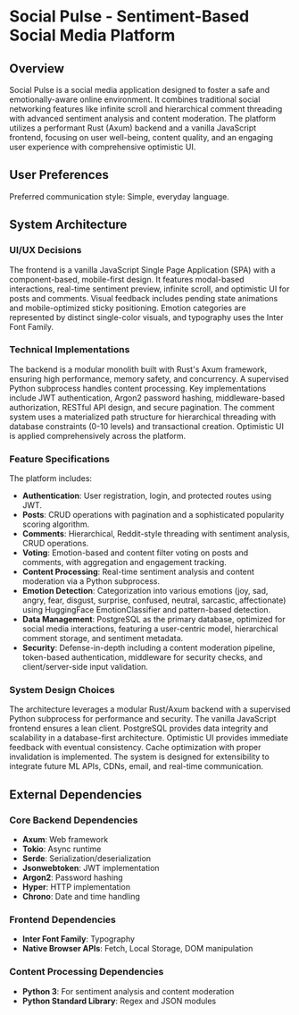 # Social Pulse - Sentiment-Based Social Media Platform

## Overview
Social Pulse is a social media application designed to foster a safe and emotionally-aware online environment. It combines traditional social networking features like infinite scroll and hierarchical comment threading with advanced sentiment analysis and content moderation. The platform utilizes a performant Rust (Axum) backend and a vanilla JavaScript frontend, focusing on user well-being, content quality, and an engaging user experience with comprehensive optimistic UI.

## User Preferences
Preferred communication style: Simple, everyday language.

## System Architecture

### UI/UX Decisions
The frontend is a vanilla JavaScript Single Page Application (SPA) with a component-based, mobile-first design. It features modal-based interactions, real-time sentiment preview, infinite scroll, and optimistic UI for posts and comments. Visual feedback includes pending state animations and mobile-optimized sticky positioning. Emotion categories are represented by distinct single-color visuals, and typography uses the Inter Font Family.

### Technical Implementations
The backend is a modular monolith built with Rust's Axum framework, ensuring high performance, memory safety, and concurrency. A supervised Python subprocess handles content processing. Key implementations include JWT authentication, Argon2 password hashing, middleware-based authorization, RESTful API design, and secure pagination. The comment system uses a materialized path structure for hierarchical threading with database constraints (0-10 levels) and transactional creation. Optimistic UI is applied comprehensively across the platform.

### Feature Specifications
The platform includes:
- **Authentication**: User registration, login, and protected routes using JWT.
- **Posts**: CRUD operations with pagination and a sophisticated popularity scoring algorithm.
- **Comments**: Hierarchical, Reddit-style threading with sentiment analysis, CRUD operations.
- **Voting**: Emotion-based and content filter voting on posts and comments, with aggregation and engagement tracking.
- **Content Processing**: Real-time sentiment analysis and content moderation via a Python subprocess.
- **Emotion Detection**: Categorization into various emotions (joy, sad, angry, fear, disgust, surprise, confused, neutral, sarcastic, affectionate) using HuggingFace EmotionClassifier and pattern-based detection.
- **Data Management**: PostgreSQL as the primary database, optimized for social media interactions, featuring a user-centric model, hierarchical comment storage, and sentiment metadata.
- **Security**: Defense-in-depth including a content moderation pipeline, token-based authentication, middleware for security checks, and client/server-side input validation.

### System Design Choices
The architecture leverages a modular Rust/Axum backend with a supervised Python subprocess for performance and security. The vanilla JavaScript frontend ensures a lean client. PostgreSQL provides data integrity and scalability in a database-first architecture. Optimistic UI provides immediate feedback with eventual consistency. Cache optimization with proper invalidation is implemented. The system is designed for extensibility to integrate future ML APIs, CDNs, email, and real-time communication.

## External Dependencies

### Core Backend Dependencies
- **Axum**: Web framework
- **Tokio**: Async runtime
- **Serde**: Serialization/deserialization
- **Jsonwebtoken**: JWT implementation
- **Argon2**: Password hashing
- **Hyper**: HTTP implementation
- **Chrono**: Date and time handling

### Frontend Dependencies
- **Inter Font Family**: Typography
- **Native Browser APIs**: Fetch, Local Storage, DOM manipulation

### Content Processing Dependencies
- **Python 3**: For sentiment analysis and content moderation
- **Python Standard Library**: Regex and JSON modules